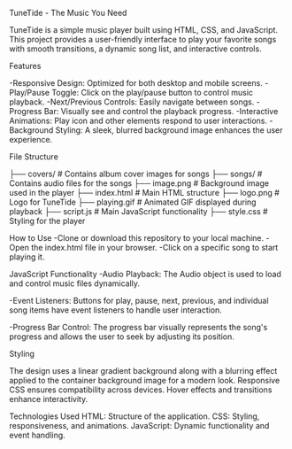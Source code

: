 TuneTide - The Music You Need

TuneTide is a simple music player built using HTML, CSS, and JavaScript. This project provides a user-friendly interface to play your favorite songs with smooth transitions, a dynamic song list, and interactive controls.

Features

-Responsive Design: Optimized for both desktop and mobile screens.
-Play/Pause Toggle: Click on the play/pause button to control music playback.
-Next/Previous Controls: Easily navigate between songs.
-Progress Bar: Visually see and control the playback progress.
-Interactive Animations: Play icon and other elements respond to user interactions.
-Background Styling: A sleek, blurred background image enhances the user experience.

File Structure

├── covers/         # Contains album cover images for songs
├── songs/          # Contains audio files for the songs
├── image.png       # Background image used in the player
├── index.html      # Main HTML structure
├── logo.png        # Logo for TuneTide
├── playing.gif     # Animated GIF displayed during playback
├── script.js       # Main JavaScript functionality
├── style.css       # Styling for the player

How to Use
-Clone or download this repository to your local machine.
-Open the index.html file in your browser.
-Click on a specific song to start playing it.

JavaScript Functionality
-Audio Playback:
The Audio object is used to load and control music files dynamically.

-Event Listeners:
Buttons for play, pause, next, previous, and individual song items have event listeners to handle user interaction.

-Progress Bar Control:
The progress bar visually represents the song's progress and allows the user to seek by adjusting its position.

Styling

The design uses a linear gradient background along with a blurring effect applied to the container background image for a modern look.
Responsive CSS ensures compatibility across devices.
Hover effects and transitions enhance interactivity.

Technologies Used
HTML: Structure of the application.
CSS: Styling, responsiveness, and animations.
JavaScript: Dynamic functionality and event handling.